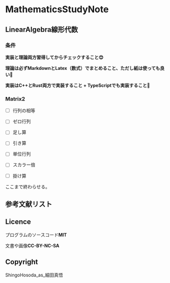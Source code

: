 # MathematicsStudyNote

## LinearAlgebra線形代数

### 条件

**実装と理論両方習得してからチェックすること😊**

**理論は必ずMarkdownとLatex（数式）でまとめること、ただし紙は使っても良い**🤣

**実装はC++とRust両方で実装すること + TypeScriptでも実装すること🤗**

### Matrix2

- [ ]  行列の相等
- [ ]  ゼロ行列
- [ ]  足し算
- [ ]  引き算

- [ ]  単位行列
- [ ]  スカラー倍
- [ ]  掛け算

ここまで終わらせる。

## 参考文献リスト

## Licence

プログラムのソースコード**MIT**

文書や画像**CC-BY-NC-SA**
## Copyright

ShingoHosoda_as_細田真悟

